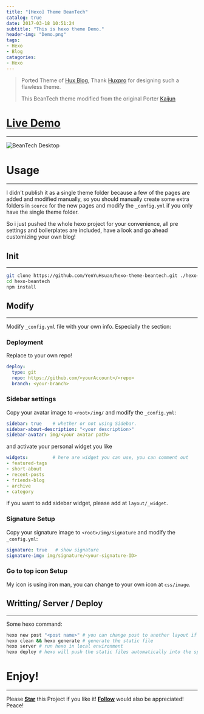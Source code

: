 ```yaml
---
title: "[Hexo] Theme BeanTech"
catalog: true
date: 2017-03-18 10:51:24
subtitle: "This is hexo theme Demo."
header-img: "Demo.png"
tags:
- Hexo
- Blog
catagories:
- Hexo
---
```

> Ported Theme of [Hux Blog](https://github.com/Huxpro/huxpro.github.io), Thank [Huxpro](https://github.com/Huxpro) for designing such a flawless theme.
> 
> This BeanTech theme modified from the original Porter [Kaijun](http://kaijun.rocks/hexo-theme-huxblog/)

# [Live Demo](http://beantech.org)
---
![BeanTech Desktop](http://beantech.org/img/beantech-desktop.png)

# Usage
---
I didn't publish it as a single theme folder because a few of the pages are added and modified manually, so you should manually create some extra folders in `source` for the new pages and modify the `_config.yml` if you only have the single theme folder.

So i just pushed the whole hexo project for your convenience, all pre settings and boilerplates are included, have a look and go ahead customizing your own blog!

## Init
---
```bash
git clone https://github.com/YenYuHsuan/hexo-theme-beantech.git ./hexo-beantech
cd hexo-beantech
npm install
```

## Modify
---
Modify `_config.yml` file with your own info.
Especially the section:
### Deployment
Replace to your own repo!
```yml
deploy:
  type: git
  repo: https://github.com/<yourAccount>/<repo>
  branch: <your-branch>
```

### Sidebar settings
Copy your avatar image to `<root>/img/` and modify the `_config.yml`:
```yml
sidebar: true    # whether or not using Sidebar.
sidebar-about-description: "<your description>"
sidebar-avatar: img/<your avatar path>
```
and activate your personal widget you like
```yml
widgets:         # here are widget you can use, you can comment out
- featured-tags
- short-about
- recent-posts
- friends-blog
- archive
- category
```
if you want to add sidebar widget, please add at `layout/_widget`.
### Signature Setup
Copy your signature image to `<root>/img/signature` and modify the `_config.yml`:
```yml
signature: true   # show signature
signature-img: img/signature/<your-signature-ID>
```
### Go to top icon Setup
My icon is using iron man, you can change to your own icon at `css/image`.

## Writting/ Server / Deploy
---
Some hexo command:
```bash
hexo new post "<post name>" # you can change post to another layout if you want
hexo clean && hexo generate # generate the static file
hexo server # run hexo in local environment
hexo deploy # hexo will push the static files automatically into the specific branch(gh-pages) of your repo!
```
# Enjoy! 
---
Please [**Star**](https://github.com/YenYuHsuan/hexo-theme-beantech/stargazers) this Project if you like it! [**Follow**](https://github.com/YenYuHsuan) would also be appreciated!
Peace!
